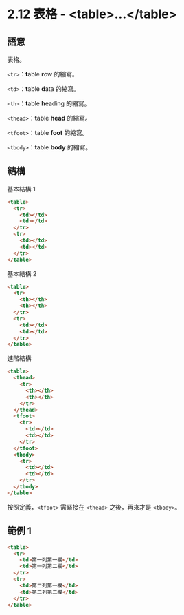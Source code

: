 # 2.12 表格 - &lt;table&gt;...&lt;/table&gt;

## 語意

表格。

`<tr>`：**t**able **r**ow 的縮寫。

`<td>`：**t**able **d**ata 的縮寫。

`<th>`：**t**able **h**eading 的縮寫。

`<thead>`：**t**able **head** 的縮寫。

`<tfoot>`：**t**able **foot** 的縮寫。

`<tbody>`：**t**able **body** 的縮寫。

## 結構

基本結構 1

```html
<table>
  <tr>
    <td></td>
    <td></td>
  </tr>
  <tr>
    <td></td>
    <td></td>
  </tr>
</table>
```

基本結構 2

```html
<table>
  <tr>
    <th></th>
    <th></th>
  </tr>
  <tr>
    <td></td>
    <td></td>
  </tr>
</table>
```

進階結構

```html
<table>
  <thead>
    <tr>
      <th></th>
      <th></th>
    </tr>
  </thead>
  <tfoot>
    <tr>
      <td></td>
      <td></td>
    </tr>
  </tfoot>
  <tbody>
    <tr>
      <td></td>
      <td></td>
    </tr>
  </tbody>
</table>
```

按照定義，`<tfoot>` 需緊接在 `<thead>` 之後，再來才是 `<tbody>`。

## 範例 1

```html
<table>
  <tr>
    <td>第一列第一欄</td>
    <td>第一列第二欄</td>
  </tr>
  <tr>
    <td>第二列第一欄</td>
    <td>第二列第二欄</td>
  </tr>
</table>
```




